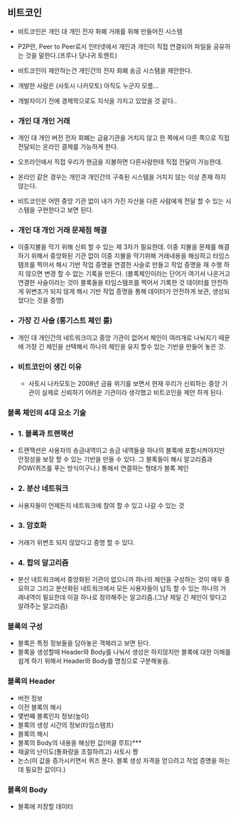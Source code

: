 ## 비트코인

- 비트코인은 개인 대 개인 전자 화폐 거래를 위해 만들어진 시스템
- P2P란, Peer to Peer로서 인터넷에서 개인과 개인이 직접 연결되어 파일을 공유하는 것을 말한다.(프루나 당나귀 토렌트)
- 비트코인이 제안하는건 개인간의 전자 화폐 송금 시스템을 제안한다.
- 개발한 사람은 (사토시 나카모토) 아직도 누군지 모름...
- 개발자이기 전에 경제학으로도 지식을 가지고 있었을 것 같다..

- ### 개인 대 개인 거래

- 개인 대 개인 버전 전자 화폐는 금융기관을 거치지 않고 한 쪽에서 다른 쪽으로 직접 전달되는 온라인 결제를 가능하게 한다.
- 오프라인에서 직접 우리가 현금을 지불하면 다른사람한테 직접 전달이 가능한데.
- 온라인 같은 경우는 개인과 개인간의 구축된 시스템을 거치지 않는 이상 존재 하지 않는다.
- 비트코인은 어떤 중앙 기관 없이 내가 가진 자산을 다른 사람에게 전달 할 수 있는 시스템을 구현한다고 보면 된다.

- ### 개인 대 개인 거래 문제점 해결

- 이중지불을 막기 위해 신뢰 할 수 있는 제 3자가 필요한데. 이중 지불을 문제를 해결하기 위해서 중앙화된 기관 없이 이중 지불을 막기위해 거래내용을 해싱하고 타임스탬프를 찍어서 해시 기반 작업 증명을 연결한 사슬로 만들고 작업 증명을 재 수행 하지 않으면 변경 할 수 없는 기록을 만든다.
  (블록체인이라는 단어가 여기서 나온거고 연결한 사슬이라는 것이 블록들을 타임스탬프를 찍어서 기록한 것 데이터를 안전하게 위변조가 되지 않게 해시 기반 작업 증명을 통해 데이터가 안전하게 보관, 생성되었다는 것을 증명)

- ### 가장 긴 사슬 (롱기스트 체인 룰)

- 개인 대 개인간의 네트워크이고 중앙 기관이 없어서 체인이 여러개로 나눠지기 때문에 가장 긴 체인을 선택해서 하나의 체인을 유지 할수 있는 기반을 만들어 놓은 것.

- ### 비트코인이 생긴 이유
  - 사토시 나카모토는 2008년 금융 위기를 보면서 현재 우리가 신뢰하는 중앙 기관이 실제로 신뢰하기 어려운 기관이라 생각했고 비트코인을 제안 하게 된다.

### 블록 체인의 4대 요소 기술

- ### 1. 블록과 트랜잭션

- 트랜잭션은 사용자의 송금내역이고 송금 내역들을 하나의 블록에 포함시켜야지만 안정성을 보장 할 수 있는 기반을 만들 수 있다. 그 블록들이 해시 알고리즘과 POW(퀴즈를 푸는 방식이구나.) 통해서 연결하는 형태가 블록 체인

- ### 2. 분산 네트워크

- 사용자들이 언제든지 네트워크에 참여 할 수 있고 나갈 수 있는 것

- ### 3. 암호화

- 거래가 위변조 되지 않았다고 증명 할 수 있다.

- ### 4. 합의 알고리즘
- 분산 네트워크에서 중앙화된 기관이 없으니까 하나의 체인을 구성하는 것이 매우 중요하고 그리고 분산화된 네트워크에서 모든 사용자들이 납득 할 수 있는 하나의 거래내역이 필요한데 이걸 하나로 정의해주는 알고리즘.(그냥 제일 긴 체인이 맞다고 알려주는 알고리즘)

### 블록의 구성

- 블록은 특정 정보들을 담아놓은 객체라고 보면 된다.
- 블록을 생성할때 Header와 Body를 나눠서 생성은 하지않지만 블록에 대한 이해를 쉽게 하기 위해서 Header와 Body를 명칭으로 구분해놓음.

### 블록의 Header

- 버전 정보
- 이전 블록의 해시
- 몇번째 블록인지 정보(높이)
- 블록의 생성 시간의 정보(타임스탬프)
- 블록의 해시
- 블록의 Body의 내용을 해싱한 값(머클 루트)\*\*\*
- 채굴의 난이도(통화량을 조절하려고) 사토시 짱
- 논스(이 값을 증가시키면서 퀴즈 푼다. 블록 생성 자격을 얻으려고 작업 증명을 하는데 필요한 값이다.)

### 블록의 Body

- 블록에 저장할 데이터
